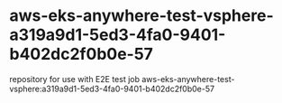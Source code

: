 # aws-eks-anywhere-test-vsphere-a319a9d1-5ed3-4fa0-9401-b402dc2f0b0e-57
repository for use with E2E test job aws-eks-anywhere-test-vsphere:a319a9d1-5ed3-4fa0-9401-b402dc2f0b0e-57
